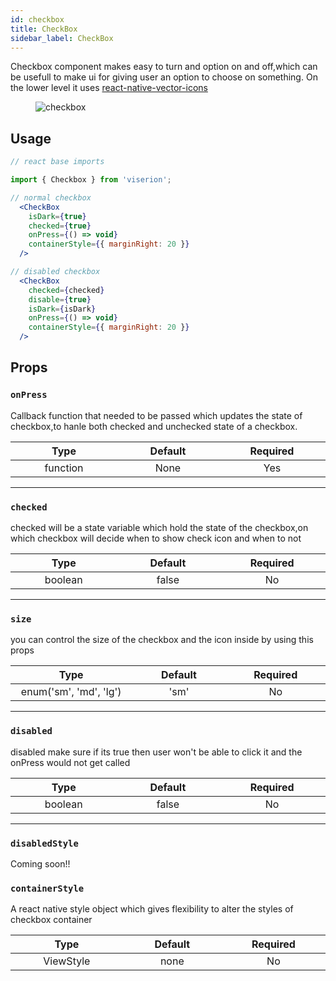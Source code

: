 ```yaml
---
id: checkbox
title: CheckBox
sidebar_label: CheckBox
---
```


Checkbox component makes easy to turn and option on and off,which can be usefull to make ui for giving user an option to choose on something. On the lower level it uses [react-native-vector-icons](https://www.npmjs.com/package/react-native-vector-icons)

<div className="image-horizontal-preview">
    <figure>
      <img src="/super/img/checkbox.png" alt="checkbox" />
    </figure>
</div>

## Usage

```jsx
// react base imports

import { Checkbox } from 'viserion';

// normal checkbox
  <CheckBox
    isDark={true}
    checked={true}
    onPress={() => void}
    containerStyle={{ marginRight: 20 }}
  />

// disabled checkbox
  <CheckBox
    checked={checked}
    disable={true}
    isDark={isDark}
    onPress={() => void}
    containerStyle={{ marginRight: 20 }}
  />

```

## Props

### `onPress`

Callback function that needed to be passed which updates the state of checkbox,to hanle both checked and unchecked state of a checkbox.

|            Type             |        Default         |        Required        |
| :-------------------------: | :--------------------: | :--------------------: |
| function <img width="500"/> | None<img width="500"/> | Yes <img width="500"/> |

---

### `checked`

checked will be a state variable which hold the state of the checkbox,on which checkbox will decide when to show check icon and when to not

|            Type            |         Default          |       Required        |
| :------------------------: | :----------------------: | :-------------------: |
| boolean <img width="500"/> | false <img width="500"/> | No <img width="500"/> |

---

### `size`
you can control the size of the checkbox and the icon inside by using this props

|            Type            |         Default          |       Required        |
| :------------------------: | :----------------------: | :-------------------: |
| enum('sm', 'md', 'lg')	<img width="500"/> | 'sm' <img width="500"/> | No <img width="500"/> |

---

### `disabled`

disabled make sure if its true then user won't be able to click it and the onPress would not get called

|            Type            |         Default          |       Required        |
| :------------------------: | :----------------------: | :-------------------: |
| boolean <img width="500"/> | false <img width="500"/> | No <img width="500"/> |

---

### `disabledStyle`

Coming soon!!

### `containerStyle`

A react native style object which gives flexibility to alter the styles of checkbox container

|             Type             |         Default         |       Required        |
| :--------------------------: | :---------------------: | :-------------------: |
| ViewStyle <img width="500"/> | none <img width="500"/> | No <img width="500"/> |
